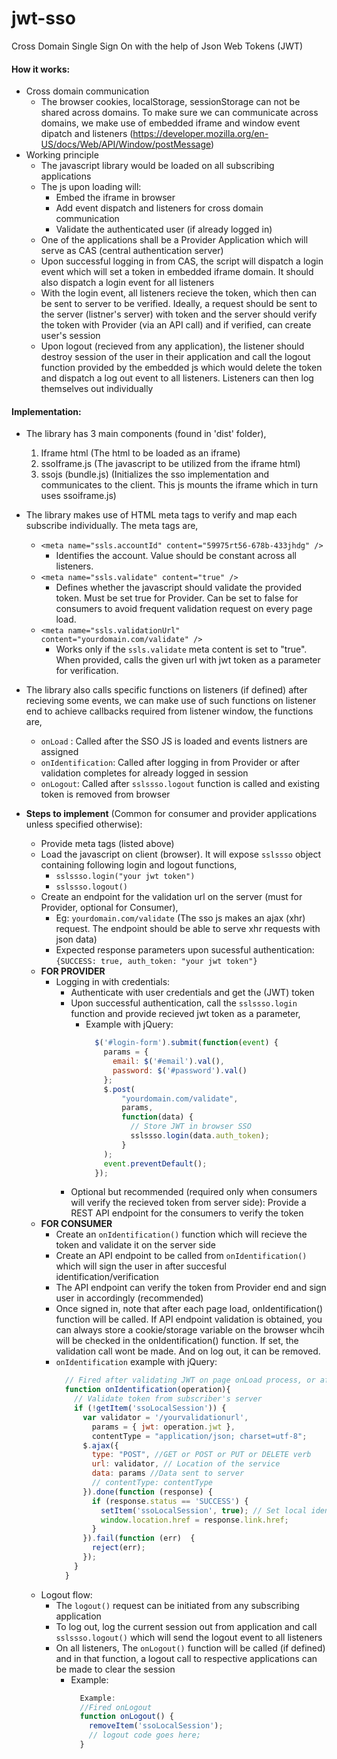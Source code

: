 # jwt-sso
Cross Domain Single Sign On with the help of Json Web Tokens (JWT)

#### How it works:
- Cross domain communication
  - The browser cookies, localStorage, sessionStorage can not be shared across domains. To make sure we can communicate across domains, we make use of embedded iframe and window event dipatch and listeners (https://developer.mozilla.org/en-US/docs/Web/API/Window/postMessage)
- Working principle
  - The javascript library would be loaded on all subscribing applications
  - The js upon loading will:
    - Embed the iframe in browser
    - Add event dispatch and listeners for cross domain communication
    - Validate the authenticated user (if already logged in)
  - One of the applications shall be a Provider Application which will serve as CAS (central authentication server)
  - Upon successful logging in from CAS, the script will dispatch a login event which will set a token in embedded iframe domain. It should also dispatch a login event for all listeners
  - With the login event, all listeners recieve the token, which then can be sent to server to be verified. Ideally, a request should be sent to the server (listner's server) with token and the server should verify the token with Provider (via an API call) and if verified, can create user's session
  - Upon logout (recieved from any application), the listener should destroy session of the user in their application and call the logout function provided by the embedded js which would delete the token and dispatch a log out event to all listeners. Listeners can then log themselves out individually

#### Implementation:

  - The library has 3 main components (found in 'dist' folder),
    1. Iframe html (The html to be loaded as an iframe)
    2. ssoIframe.js (The javascript to be utilized from the iframe html)
    3. ssojs (bundle.js) (Initializes the sso implementation and communicates to the client. This js mounts the iframe which in turn uses ssoiframe.js)
  - The library makes use of HTML meta tags to verify and map each subscribe individually. The meta tags are,
    - `<meta name="ssls.accountId" content="59975rt56-678b-433jhdg" />`
      - Identifies the account. Value should be constant across all listeners.
    - `<meta name="ssls.validate" content="true" />`
      - Defines whether the javascript should validate the provided token. Must be set true for Provider. Can be set to false for consumers to avoid frequent validation request on every page load.
    - `<meta name="ssls.validationUrl" content="yourdomain.com/validate" />`
      - Works only if the `ssls.validate` meta content is set to "true". When provided, calls the given url with jwt token as a parameter for verification.
  - The library also calls specific functions on listeners (if defined) after recieving some events, we can make use of such functions on listener end to achieve callbacks required from listener window, the functions are,
    - `onLoad` : Called after the SSO JS is loaded and events listners are assigned
    - `onIdentification`: Called after logging in from Provider or after validation completes for already logged in session
    - `onLogout`: Called after `sslssso.logout` function is called and existing token is removed from browser
  
  - **Steps to implement** (Common for consumer and provider applications unless specified otherwise):
    - Provide meta tags (listed above)
    - Load the javascript on client (browser). It will expose `sslssso` object containing following login and logout functions,
      - `sslssso.login("your jwt token")`
      - `sslssso.logout()`
    - Create an endpoint for the validation url on the server (must for Provider, optional for Consumer),
      - Eg: `yourdomain.com/validate` (The sso js makes an ajax (xhr) request. The endpoint should be able to serve xhr requests with json data)
      - Expected response parameters upon sucessful authentication: `{SUCCESS: true, auth_token: "your jwt token"}`
    - **FOR PROVIDER**
      - Logging in with credentials:
        - Authenticate with user credentials and get the (JWT) token
        - Upon successful authentication, call the `sslssso.login` function and provide recieved jwt token as a parameter,
          - Example with jQuery:
            ```javascript
              $('#login-form').submit(function(event) {
                params = {
                  email: $('#email').val(),
                  password: $('#password').val()
                };
                $.post(
                    "yourdomain.com/validate",
                    params,
                    function(data) {
                      // Store JWT in browser SSO
                      sslssso.login(data.auth_token);
                    }
                );
                event.preventDefault();
              });
            ```
        - Optional but recommended (required only when consumers will verify the recieved token from server side): Provide a REST API endpoint for the consumers to verify the token
    - **FOR CONSUMER**
      - Create an `onIdentification()` function which will recieve the token and validate it on the server side
      - Create an API endpoint to be called from `onIdentification()` which will sign the user in after succesful identification/verification
      - The API endpoint can verify the token from Provider end and sign user in accordingly (recommended)
      - Once signed in, note that after each page load, onIdentification() function will be called. If API endpoint validation is obtained, you can always store a cookie/storage variable on the browser whcih will be checked in the onIdentification() function. If set, the validation call wont be made. And on log out, it can be removed.
      - `onIdentification` example with jQuery:
        ```javascript
          // Fired after validating JWT on page onLoad process, or after a successful identification
          function onIdentification(operation){
            // Validate token from subscriber's server
            if (!getItem('ssoLocalSession')) {
              var validator = '/yourvalidationurl',
                params = { jwt: operation.jwt },
                contentType = "application/json; charset=utf-8";
              $.ajax({
                type: "POST", //GET or POST or PUT or DELETE verb
                url: validator, // Location of the service
                data: params //Data sent to server
                // contentType: contentType
              }).done(function (response) {
                if (response.status == 'SUCCESS') {
                  setItem('ssoLocalSession', true); // Set local identifier for session to prevent validate calls on each reload
                  window.location.href = response.link.href;
                }
              }).fail(function (err)  {
                reject(err);
              });
            }
          }
        ```
    - Logout flow:
      - The `logout()` request can be initiated from any subscribing application
      - To log out, log the current session out from application and call `sslssso.logout()` which will send the logout event to all listeners
      - On all listeners, The `onLogout()` function will be called (if defined) and in that function, a logout call to respective applications can be made to clear the session
        - Example:
          ```javascript
            Example:
            //Fired onLogout
            function onLogout() {
              removeItem('ssoLocalSession');
              // logout code goes here;
            }
          ```
